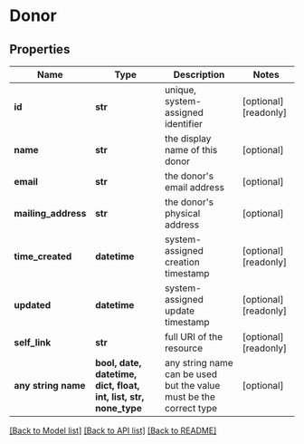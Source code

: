 # Donor


## Properties
Name | Type | Description | Notes
------------ | ------------- | ------------- | -------------
**id** | **str** | unique, system-assigned identifier | [optional] [readonly] 
**name** | **str** | the display name of this donor | [optional] 
**email** | **str** | the donor&#39;s email address | [optional] 
**mailing_address** | **str** | the donor&#39;s physical address | [optional] 
**time_created** | **datetime** | system-assigned creation timestamp | [optional] [readonly] 
**updated** | **datetime** | system-assigned update timestamp | [optional] [readonly] 
**self_link** | **str** | full URI of the resource | [optional] [readonly] 
**any string name** | **bool, date, datetime, dict, float, int, list, str, none_type** | any string name can be used but the value must be the correct type | [optional]

[[Back to Model list]](../README.md#documentation-for-models) [[Back to API list]](../README.md#documentation-for-api-endpoints) [[Back to README]](../README.md)


